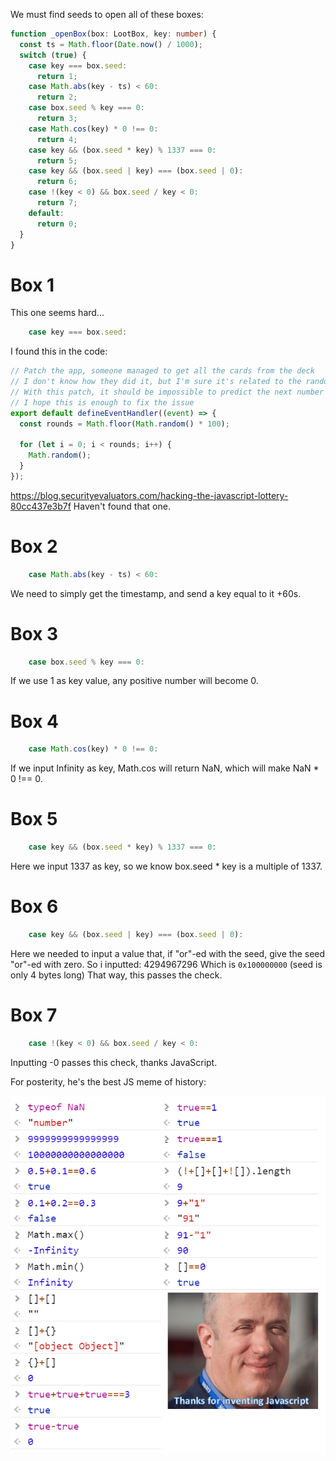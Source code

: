 We must find seeds to open all of these boxes:

```typescript
function _openBox(box: LootBox, key: number) {
  const ts = Math.floor(Date.now() / 1000);
  switch (true) {
    case key === box.seed:
      return 1;
    case Math.abs(key - ts) < 60:
      return 2;
    case box.seed % key === 0:
      return 3;
    case Math.cos(key) * 0 !== 0:
      return 4;
    case key && (box.seed * key) % 1337 === 0:
      return 5;
    case key && (box.seed | key) === (box.seed | 0):
      return 6;
    case !(key < 0) && box.seed / key < 0:
      return 7;
    default:
      return 0;
  }
}
```

# Box 1
This one seems hard...
```typescript
    case key === box.seed:
```
I found this in the code:
```typescript
// Patch the app, someone managed to get all the cards from the deck
// I don't know how they did it, but I'm sure it's related to the random number generator
// With this patch, it should be impossible to predict the next number
// I hope this is enough to fix the issue
export default defineEventHandler((event) => {
  const rounds = Math.floor(Math.random() * 100);

  for (let i = 0; i < rounds; i++) {
    Math.random();
  }
});
```
https://blog.securityevaluators.com/hacking-the-javascript-lottery-80cc437e3b7f
Haven't found that one.
# Box 2
```typescript
    case Math.abs(key - ts) < 60:
```
We need to simply get the timestamp, and send a key equal to it +60s.
# Box 3
```typescript
    case box.seed % key === 0:
```
If we use 1 as key value, any positive number will become 0.
# Box 4
```typescript
    case Math.cos(key) * 0 !== 0:
```
If we input Infinity as key, Math.cos will return NaN, which will make NaN * 0 !== 0.
# Box 5
```typescript
    case key && (box.seed * key) % 1337 === 0:
```
Here we input 1337 as key, so we know box.seed * key is a multiple of 1337.
# Box 6
```typescript
    case key && (box.seed | key) === (box.seed | 0):
```
Here we needed to input a value that, if "or"-ed with the seed, give the seed "or"-ed with zero.
So i inputted: 4294967296
Which is `0x100000000` (seed is only 4 bytes long)
That way, this passes the check.
# Box 7
```typescript
    case !(key < 0) && box.seed / key < 0:
```
Inputting -0 passes this check, thanks JavaScript.

For posterity, he's the best JS meme of history:

![](_attachments/Pasted%20image%2020240412173514.png)
